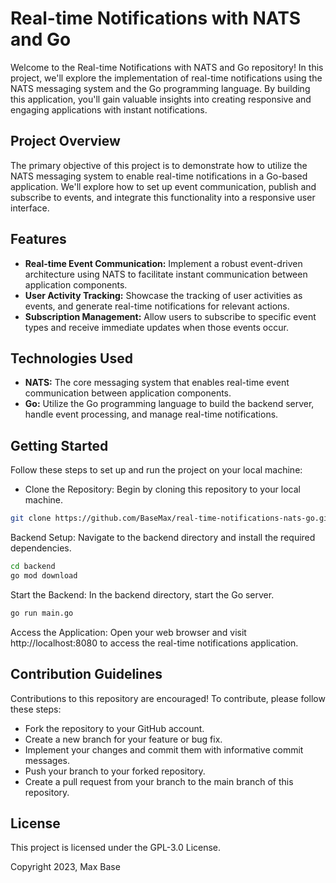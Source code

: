 # Real-time Notifications with NATS and Go

Welcome to the Real-time Notifications with NATS and Go repository! In this project, we'll explore the implementation of real-time notifications using the NATS messaging system and the Go programming language. By building this application, you'll gain valuable insights into creating responsive and engaging applications with instant notifications.

## Project Overview

The primary objective of this project is to demonstrate how to utilize the NATS messaging system to enable real-time notifications in a Go-based application. We'll explore how to set up event communication, publish and subscribe to events, and integrate this functionality into a responsive user interface.

## Features

- **Real-time Event Communication:** Implement a robust event-driven architecture using NATS to facilitate instant communication between application components.
- **User Activity Tracking:** Showcase the tracking of user activities as events, and generate real-time notifications for relevant actions.
- **Subscription Management:** Allow users to subscribe to specific event types and receive immediate updates when those events occur.

## Technologies Used

- **NATS:** The core messaging system that enables real-time event communication between application components.
- **Go:** Utilize the Go programming language to build the backend server, handle event processing, and manage real-time notifications.

## Getting Started

Follow these steps to set up and run the project on your local machine:

- Clone the Repository: Begin by cloning this repository to your local machine.

```bash
git clone https://github.com/BaseMax/real-time-notifications-nats-go.git
```

Backend Setup: Navigate to the backend directory and install the required dependencies.

```bash
cd backend
go mod download
```

Start the Backend: In the backend directory, start the Go server.

```bash
go run main.go
```

Access the Application: Open your web browser and visit http://localhost:8080 to access the real-time notifications application.

## Contribution Guidelines

Contributions to this repository are encouraged! To contribute, please follow these steps:

- Fork the repository to your GitHub account.
- Create a new branch for your feature or bug fix.
- Implement your changes and commit them with informative commit messages.
- Push your branch to your forked repository.
- Create a pull request from your branch to the main branch of this repository.

## License

This project is licensed under the GPL-3.0 License.

Copyright 2023, Max Base
